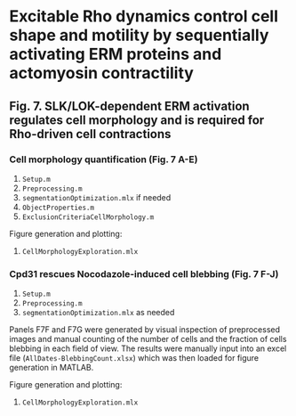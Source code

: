 # Excitable Rho dynamics control cell shape and motility by sequentially activating ERM proteins and actomyosin contractility
## Fig. 7. SLK/LOK-dependent ERM activation regulates cell morphology and is required for Rho-driven cell contractions
### Cell morphology quantification (Fig. 7 A-E)
1. `Setup.m` 
2. `Preprocessing.m`
3. `segmentationOptimization.mlx` if needed
4. `ObjectProperties.m`
5. `ExclusionCriteriaCellMorphology.m`

Figure generation and plotting:
1. `CellMorphologyExploration.mlx`
### Cpd31 rescues Nocodazole-induced cell blebbing (Fig. 7 F-J)

1. `Setup.m` 
2. `Preprocessing.m`
3. `segmentationOptimization.mlx` as needed

Panels F7F and F7G were generated by visual inspection of preprocessed images and manual counting of the number of cells and the fraction of cells blebbing in each field of view. The results were manually input into an excel file (`AllDates-BlebbingCount.xlsx`) which was then loaded for figure generation in MATLAB.

Figure generation and plotting:
1. `CellMorphologyExploration.mlx`